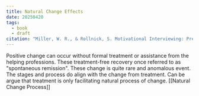 ```yaml
---
title: Natural Change Effects
date: 20250420
tags:
  - book
  - draft
citation: "Miller, W. R., & Rollnick, S. Motivational Interviewing: Preparing People to Change Addictive Behavior, 2nd ed. New York: Guilford Press, 2002."
---
```

Positive change can occur without formal treatment or assistance from the helping professions. These treatment-free recovery once referred to as "spontaneous remission". These change is quite rare and anomalous event. The stages and process do align with the change from treatment. Can be argue that treatment is only facilitating natural process of change. [[Natural Change Process]]